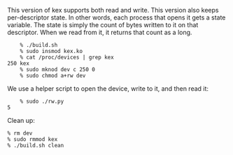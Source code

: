 This version of kex supports both read and write. This version also keeps
per-descriptor state.  In other words, each process that opens it gets a
state variable. The state is simply the count of bytes written to it on
that descriptor.  When we read from it, it returns that count as a long.

```
    % ./build.sh
    % sudo insmod kex.ko 
    % cat /proc/devices | grep kex
250 kex
    % sudo mknod dev c 250 0
    % sudo chmod a+rw dev
```

We use a helper script to open the device, write to it, and then read it:

```
    % sudo ./rw.py
5
```

Clean up:

    % rm dev
    % sudo rmmod kex
    % ./build.sh clean
